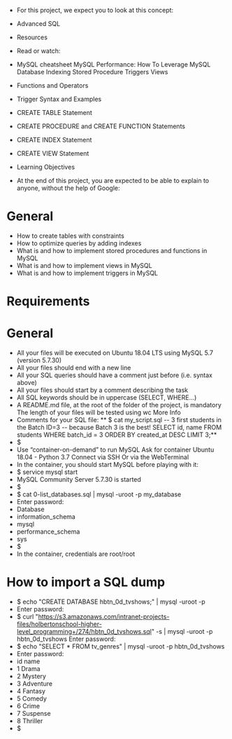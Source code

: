 * For this project, we expect you to look at this concept:

* Advanced SQL
* Resources
* Read or watch:


* MySQL cheatsheet
MySQL Performance: How To Leverage MySQL Database Indexing
Stored Procedure
Triggers
Views
* Functions and Operators
* Trigger Syntax and Examples
* CREATE TABLE Statement
* CREATE PROCEDURE and CREATE FUNCTION Statements
* CREATE INDEX Statement
* CREATE VIEW Statement
* Learning Objectives
* At the end of this project, you are expected to be able to explain to anyone, without the help of Google:

# General
* How to create tables with constraints
* How to optimize queries by adding indexes
* What is and how to implement stored procedures and functions in MySQL
* What is and how to implement views in MySQL
* What is and how to implement triggers in MySQL
# Requirements
# General
* All your files will be executed on Ubuntu 18.04 LTS using MySQL 5.7 (version 5.7.30)
* All your files should end with a new line
* All your SQL queries should have a comment just before (i.e. syntax above)
* All your files should start by a comment describing the task
* All SQL keywords should be in uppercase (SELECT, WHERE…)
* A README.md file, at the root of the folder of the project, is mandatory
The length of your files will be tested using wc
More Info
* Comments for your SQL file:
** $ cat my_script.sql
-- 3 first students in the Batch ID=3
-- because Batch 3 is the best!
SELECT id, name FROM students WHERE batch_id = 3 ORDER BY created_at DESC LIMIT 3;**
* $
* Use “container-on-demand” to run MySQL
Ask for container Ubuntu 18.04 - Python 3.7
Connect via SSH
Or via the WebTerminal
* In the container, you should start MySQL before playing with it:
* $ service mysql start
* MySQL Community Server 5.7.30 is started
* $
* $ cat 0-list_databases.sql | mysql -uroot -p my_database
* Enter password: 
* Database
* information_schema
* mysql
* performance_schema
* sys
* $
* In the container, credentials are root/root

# How to import a SQL dump
* $ echo "CREATE DATABASE hbtn_0d_tvshows;" | mysql -uroot -p
* Enter password: 
* $ curl "https://s3.amazonaws.com/intranet-projects-files/holbertonschool-higher-level_programming+/274/hbtn_0d_tvshows.sql" -s | mysql -uroot -p hbtn_0d_tvshows
Enter password: 
* $ echo "SELECT * FROM tv_genres" | mysql -uroot -p hbtn_0d_tvshows
* Enter password: 
* id  name
* 1   Drama
* 2   Mystery
* 3   Adventure
* 4   Fantasy
* 5   Comedy
* 6   Crime
* 7   Suspense
* 8   Thriller
* $
